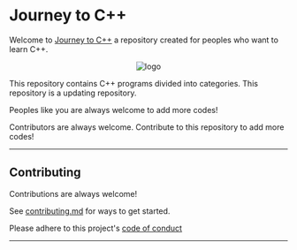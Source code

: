 Journey to C++
===

Welcome to [Journey to C++]() a repository created for peoples who want to learn C++.

<div align="center">

![logo](https://ik.imagekit.io/eaglenetwork/1641659915063_ePOtjvTTi.png?updatedAt=1641659999212)

</div>

This repository contains C++ programs divided into categories. This repository is a updating repository.

Peoples like you are always welcome to add more codes!

Contributors are always welcome. Contribute to this repository to add more codes!

- - -
## Contributing

Contributions are always welcome!

See [contributing.md]() for ways to get started.

Please adhere to this project's [code of conduct]()

---
